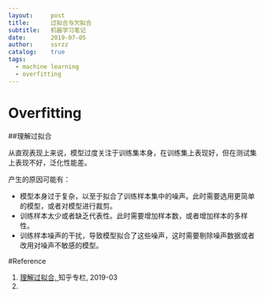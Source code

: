 ```yaml
---
layout:     post
title:      过拟合与欠拟合
subtitle:   机器学习笔记
date:       2019-07-05
author:     ssrzz
catalog: 	true
tags:
  - machine learning
  - overfitting
---
```


# Overfitting

##理解过拟合

从直观表现上来说，模型过度关注于训练集本身，在训练集上表现好，但在测试集上表现不好，泛化性能差。

产生的原因可能有：
* 模型本身过于复杂，以至于拟合了训练样本集中的噪声。此时需要选用更简单的模型，或者对模型进行裁剪。
* 训练样本太少或者缺乏代表性。此时需要增加样本数，或者增加样本的多样性。
* 训练样本噪声的干扰，导致模型拟合了这些噪声，这时需要剔除噪声数据或者改用对噪声不敏感的模型。







#Reference

1. [理解过拟合, ](https://zhuanlan.zhihu.com/p/38224147)知乎专栏, 2019-03
2. 